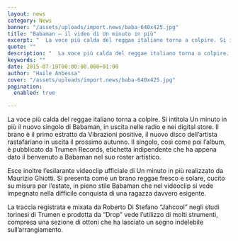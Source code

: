 ```yaml
---
layout: news
category: News
banner: "/assets/uploads/import.news/baba-640x425.jpg"
title: "Babaman – il video di Un minuto in più"
excerpt: "  La voce più calda del reggae italiano torna a colpire. Si intitola Un minuto in più il nuovo singolo di Babaman, in uscita nelle radio e nei digital store. Il brano è il primo estratto da Vibrazioni positive, il nuovo disco dell’artista rastafariano in uscita il prossimo autunno. Il singolo, così come poi l’album, [&hellip"
quote: ""
description: "  La voce più calda del reggae italiano torna a colpire. Si intitola Un minuto in più il nuovo singolo di Babaman, in uscita nelle radio e nei digital store. Il brano è il primo estratto da Vibrazioni positive, il nuovo disco dell’artista rastafariano in uscita il prossimo autunno. Il singolo, così come poi l’album, [&hellip"
keywords: ""
date: 2015-07-19T00:00:00.000+01:00
author: "Haile Anbessa"
cover: "/assets/uploads/import.news/baba-640x425.jpg"
pagination:
  enabled: true

---
```


[](https://hotmc.com/wp-content/uploads/2015/07/baba.jpg)

La voce più calda del reggae italiano torna a colpire. Si intitola Un minuto in più il nuovo singolo di Babaman, in uscita nelle radio e nei digital store. Il brano è il primo estratto da Vibrazioni positive, il nuovo disco dell’artista rastafariano in uscita il prossimo autunno. Il singolo, così come poi l’album, è pubblicato da Trumen Records, etichetta indipendente che ha appena dato il benvenuto a Babaman nel suo roster artistico.

Esce inoltre l’esilarante videoclip ufficiale di Un minuto in più realizzato da Maurizio Ghiotti. Si presenta come un brano reggae fresco e solare, cucito su misura per l’estate, in pieno stile Babaman che nel videoclip si vede impegnato nella difficile conquista di una ragazza davvero esigente.

La traccia registrata e mixata da Roberto Di Stefano “Jahcool” negli studi torinesi di Trumen e prodotta da “Drop” vede l’utilizzo di molti strumenti, compresa una sezione di ottoni che ha lasciato un segno indelebile sull’arrangiamento.